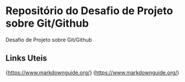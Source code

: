 # Repositório do Desafio de Projeto sobre Git/Github
Desafio de Projeto sobre Git/Github
## Links Uteis 
{https://www.markdownguide.org/} (https://www.markdownguide.org/)
